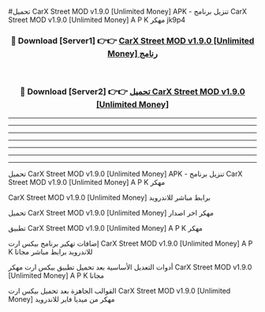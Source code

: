 #تحميل CarX Street MOD v1.9.0 [Unlimited Money]  APK - تنزيل برنامج CarX Street MOD v1.9.0 [Unlimited Money]  A P K مهكر jk9p4 



<div align="center">
<h3>🔴 Download [Server1] 👉👉 <a href="https://apkdownload10.web.app/?title=CarX Street MOD v1.9.0 [Unlimited Money] ">CarX Street MOD v1.9.0 [Unlimited Money]  رنامج</a></h3><br>

<h3>🔴 Download [Server2] 👉👉 <a href="https://apkdownload10.web.app/?title=CarX Street MOD v1.9.0 [Unlimited Money] ">تحميل CarX Street MOD v1.9.0 [Unlimited Money]  </a></h3>
</div>


----------------------------------------------------------

----------------------------------------------------------

----------------------------------------------------------

----------------------------------------------------------

----------------------------------------------------------

----------------------------------------------------------

----------------------------------------------------------

تحميل CarX Street MOD v1.9.0 [Unlimited Money]  APK - تنزيل برنامج CarX Street MOD v1.9.0 [Unlimited Money]  A P K مهكر

CarX Street MOD v1.9.0 [Unlimited Money]  برابط مباشر للاندرويد

تحميل CarX Street MOD v1.9.0 [Unlimited Money]  مهكر اخر اصدار

تطبيق CarX Street MOD v1.9.0 [Unlimited Money]  A P K مهكر

إضافات تهكير برنامج بيكس ارت CarX Street MOD v1.9.0 [Unlimited Money]  A P K للاندرويد برابط مباشر مجانا

أدوات التعديل الأساسية بعد تحميل تطبيق بيكس ارت مهكر CarX Street MOD v1.9.0 [Unlimited Money]  A P K مجانا

القوالب الجاهزة بعد تحميل بيكس ارت CarX Street MOD v1.9.0 [Unlimited Money]  مهكر من ميديا فاير للاندرويد


